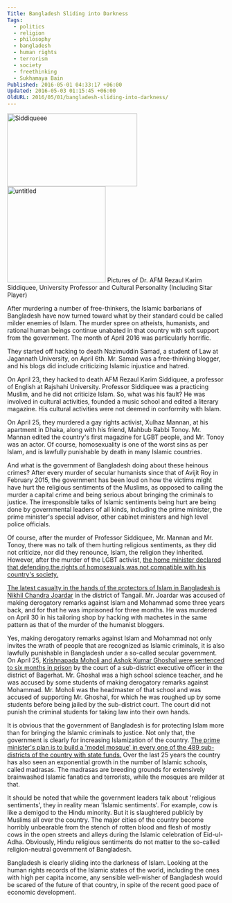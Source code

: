 ```yaml
---
Title: Bangladesh Sliding into Darkness
Tags:
  - politics
  - religion
  - philosophy
  - bangladesh
  - human rights
  - terrorism
  - society
  - freethinking
  - Sukhamaya Bain
Published: 2016-05-01 04:33:17 +06:00
Updated: 2016-05-03 01:15:45 +06:00
OldURL: 2016/05/01/bangladesh-sliding-into-darkness/
---
```


<a href="https://enblog.muktomona.com/2016/05/01/bangladesh-sliding-into-darkness/siddiqueee/" rel="attachment wp-att-4679"><img src="https://enblog.muktomona.com/wp-content/uploads/2016/05/Siddiqueee-300x168.jpg" alt="Siddiqueee" width="300" height="168" class="alignnone size-medium wp-image-4679" /></a><a href="https://enblog.muktomona.com/2016/05/01/bangladesh-sliding-into-darkness/untitled/" rel="attachment wp-att-4680"><img src="https://enblog.muktomona.com/wp-content/uploads/2016/05/untitled.png" alt="untitled" width="227" height="222" class="alignnone size-full wp-image-4680" /></a>
Pictures of Dr. AFM Rezaul Karim Siddiquee, University Professor and Cultural Personality (Including Sitar Player)

After murdering a number of free-thinkers, the Islamic barbarians of Bangladesh have now turned toward what by their standard could be called milder enemies of Islam. The murder spree on atheists, humanists, and rational human beings continue unabated in that country with soft support from the government. The month of April 2016 was particularly horrific.

They started off hacking to death Nazimuddin Samad, a student of Law at Jagannath University, on April 6th. Mr. Samad was a free-thinking blogger, and his blogs did include criticizing Islamic injustice and hatred.

On April 23, they hacked to death AFM Rezaul Karim Siddiquee, a professor of English at Rajshahi University. Professor Siddiquee was a practicing Muslim, and he did not criticize Islam. So, what was his fault? He was involved in cultural activities, founded a music school and edited a literary magazine. His cultural activities were not deemed in conformity with Islam.

On April 25, they murdered a gay rights activist, Xulhaz Mannan, at his apartment in Dhaka, along with his friend, Mahbub Rabbi Tonoy. Mr. Mannan edited the country's first magazine for LGBT people, and Mr. Tonoy was an actor. Of course, homosexuality is one of the worst sins as per Islam, and is lawfully punishable by death in many Islamic countries.

And what is the government of Bangladesh doing about these heinous crimes? After every murder of secular humanists since that of Avijit Roy in February 2015, the government has been loud on how the victims might have hurt the religious sentiments of the Muslims, as opposed to calling the murder a capital crime and being serious about bringing the criminals to justice. The irresponsible talks of Islamic sentiments being hurt are being done by governmental leaders of all kinds, including the prime minister, the prime minister's special advisor, other cabinet ministers and high level police officials.

Of course, after the murder of Professor Siddiquee, Mr. Mannan and Mr. Tonoy, there was no talk of them hurting religious sentiments, as they did not criticize, nor did they renounce, Islam, the religion they inherited. However, after the murder of the LGBT activist, <a href="https://www.priyo.com/2016/Apr/26/211974ss-%E0%A6%B8%E0%A6%AE%E0%A6%95%E0%A6%BE%E0%A6%AE%E0%A7%80%E0%A6%A4%E0%A6%BE-%E0%A6%86%E0%A6%AE%E0%A6%BE%E0%A6%A6%E0%A7%87%E0%A6%B0-%E0%A6%B8%E0%A6%AE%E0%A6%BE%E0%A6%9C%E0%A7%87%E0%A6%B0-%E0%A6%B8%E0%A6%99%E0%A7%8D%E0%A6%97%E0%A7%87-%E0%A6%AE%E0%A6%BE%E0%A6%A8%E0%A6%BE%E0%A6%A8%E0%A6%B8%E0%A6%87-%E0%A6%A8%E0%A6%BE-%E0%A6%B8%E0%A7%8D%E0%A6%AC%E0%A6%B0%E0%A6%BE%E0%A6%B7%E0%A7%8D%E0%A6%9F%E0%A7%8D%E0%A6%B0%E0%A6%AE%E0%A6%A8%E0%A7%8D%E0%A6%A4%E0%A7%8D%E0%A6%B0%E0%A7%80">the home minister declared that defending the rights of homosexuals was not compatible with his country's society.</a>

<a href="https://bangla.samakal.net/2016/04/30/209304">The latest casualty in the hands of the protectors of Islam in Bangladesh is Nikhil Chandra Joardar</a> in the district of Tangail. Mr. Joardar was accused of making derogatory remarks against Islam and Mohammad some three years back, and for that he was imprisoned for three months. He was murdered on April 30 in his tailoring shop by hacking with machetes in the same pattern as that of the murder of the humanist bloggers.

Yes, making derogatory remarks against Islam and Mohammad not only invites the wrath of people that are recognized as Islamic criminals, it is also lawfully punishable in Bangladesh under a so-called secular government. On April 25, <a href="https://bangla.jnewsbd.com/?p=details&amp;csl=172918">Krishnapada Moholi and Ashok Kumar Ghoshal were sentenced to six months in prison</a> by the court of a sub-district executive officer in the district of Bagerhat. Mr. Ghoshal was a high school science teacher, and he was accused by some students of making derogatory remarks against Mohammad. Mr. Moholi was the headmaster of that school and was accused of supporting Mr. Ghoshal, for which he was roughed up by some students before being jailed by the sub-district court. The court did not punish the criminal students for taking law into their own hands. 

It is obvious that the government of Bangladesh is for protecting Islam more than for bringing the Islamic criminals to justice. Not only that, the government is clearly for increasing Islamization of the country. <a href="https://en.ntvbd.com/bangladesh/21601/Every-upazila-to-get-%E2%80%98model-mosque%E2%80%99:-PM">The prime minister's plan is to build a 'model mosque' in every one of the 489 sub-districts of the country with state funds.</a> Over the last 25 years the country has also seen an exponential growth in the number of Islamic schools, called madrasas. The madrasas are breeding grounds for extensively brainwashed Islamic fanatics and terrorists, while the mosques are milder at that.

It should be noted that while the government leaders talk about 'religious sentiments', they in reality mean 'Islamic sentiments'. For example, cow is like a demigod to the Hindu minority. But it is slaughtered publicly by Muslims all over the country. The major cities of the country become horribly unbearable from the stench of rotten blood and flesh of mostly cows in the open streets and alleys during the Islamic celebration of Eid-ul-Adha. Obviously, Hindu religious sentiments do not matter to the so-called religion-neutral government of Bangladesh.

Bangladesh is clearly sliding into the darkness of Islam. Looking at the human rights records of the Islamic states of the world, including the ones with high per capita income, any sensible well-wisher of Bangladesh would be scared of the future of that country, in spite of the recent good pace of economic development.
